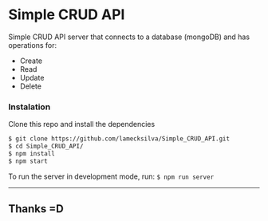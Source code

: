 # Simple CRUD API

Simple CRUD API server that connects to a database (mongoDB) and has operations for:

- Create
- Read
- Update
- Delete


### Instalation

Clone this repo and install the dependencies
```sh
$ git clone https://github.com/lamecksilva/Simple_CRUD_API.git
$ cd Simple_CRUD_API/
$ npm install
$ npm start
```

To run the server in development mode, run:
``$ npm run server``


---
## Thanks =D